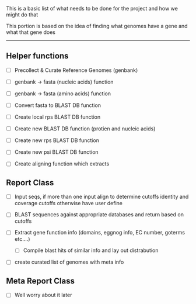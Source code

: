 This is a basic list of what needs to be done for the project and how we might do that

This portion is based on the idea of finding what genomes have a gene and what that gene does

---

## Helper functions

- [ ] Precollect & Curate Reference Genomes (genbank)

- [ ] genbank -> fasta (nucleic acids) function

- [ ] genbank -> fasta (amino acids) function

- [ ] Convert fasta to BLAST DB function

- [ ] Create local rps BLAST DB  function

- [ ] Create new BLAST DB function (protien and nucleic acids)

- [ ] Create new rps BLAST DB function 

- [ ] Create new psi BLAST DB function

- [ ] Create aligning function which extracts 

## Report Class

- [ ] Input seqs, if more than one input align to determine cutoffs identity and coverage cutoffs otherwise have user define

- [ ] BLAST sequences against appropriate databases and return based on cutoffs

- [ ] Extract gene function info (domains, eggnog info, EC number, goterms etc....)
  
  - [ ] Compile blast hits of similar info and lay out distrabution 

- [ ] create curated list of genomes with meta info 



## Meta Report Class

- [ ] Well worry about it later
